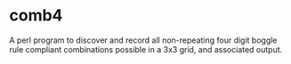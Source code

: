 # comb4
A perl program to discover and record all non-repeating four digit boggle rule compliant combinations possible in a 3x3 grid, and associated output.
